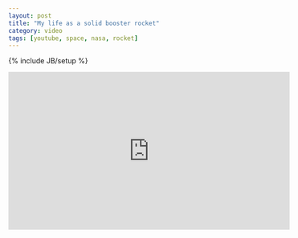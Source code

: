 ```yaml
---
layout: post
title: "My life as a solid booster rocket"
category: video
tags: [youtube, space, nasa, rocket]
---
```

{% include JB/setup %}

<iframe width="560" height="315" src="http://www.youtube.com/embed/2aCOyOvOw5c" frameborder="0" allowfullscreen></iframe>
